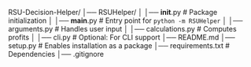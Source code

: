 RSU-Decision-Helper/
│── RSUHelper/
│   │── __init__.py            # Package initialization
│   │── __main__.py            # Entry point for `python -m RSUHelper`
│   │── arguments.py           # Handles user input
│   │── calculations.py        # Computes profits
│   │── cli.py                 # Optional: For CLI support
│── README.md
│── setup.py                   # Enables installation as a package
│── requirements.txt            # Dependencies
│── .gitignore
